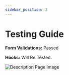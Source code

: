 ```yaml
---
sidebar_position: 2
---
```


# Testing Guide 

**Form Validations:** Passed

**Hooks:** Will Be Tested.

![Description Page Image](/img/tests.png) 
